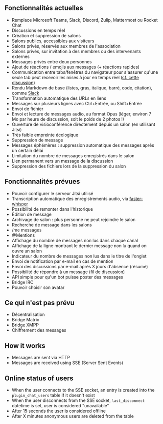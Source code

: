 ## Fonctionnalités actuelles

* Remplace Microsoft Teams, Slack, Discord, Zulip, Mattermost ou Rocket Chat
* Discussions en temps réel
* Création et suppression de salons
* Salons publics, accessibles aux visiteurs
* Salons privés, réservés aux membres de l'association
* Salons privés, sur invitation à des membres ou des intervenants externes
* Messages privés entre deux personnes
* Ajout de réactions / emojis aux messages (+ réactions rapides)
* Communication entre tabs/fenêtres du navigateur pour s'assurer qu'une seule tab peut recevoir les mises à jour en temps réel ([cf. cette discussion](https://linuxfr.org/news/communiquer-avec-le-serveur-depuis-un-navigateur-web-xhr-sse-et-websockets#toc-les-server-sent-events-%C3%A0-la-rescousse))
* Rendu Markdown de base (listes, gras, italique, barré, code, citation), comme [Slack](https://www.markdownguide.org/tools/slack/)
* Transformation automatique des URLs en liens
* Messages sur plusieurs lignes avec Ctrl+Entrée, ou Shift+Entrée
* Envoi de fichier
* Envoi et lecture de messages audio, au format Opus (léger, environ 7 Mo par heure de discussion, soit le poids de 2 photos !)
* Ouverture de visioconférence directement depuis un salon (en utilisant Jitsi)
* Très faible empreinte écologique
* Suppression de message
* Messages éphémères : suppression automatique des messages après un certain délai
* Limitation du nombre de messages enregistrés dans le salon
* Lien permanent vers un message de la discussion
* Suppression des fichiers lors de la suppression du salon

## Fonctionnalités prévues

* Pouvoir configurer le serveur Jitsi utilisé
* Transcription automatique des enregistrements audio, via [faster-whisper](https://github.com/SYSTRAN/faster-whisper)
* Possibilité de remonter dans l'historique
* Édition de message
* Archivage de salon : plus personne ne peut rejoindre le salon
* Recherche de message dans les salons
* /me messages
* @Mentions
* Affichage du nombre de messages non lus dans chaque canal
* Affichage de la ligne montrant le dernier message non lu quand on ouvre un salon
* Indicateur du nombre de messages non lus dans le titre de l'onglet
* Envoi de notification par e-mail en cas de mention
* Envoi des discussions par e-mail après X jours d'absence (résumé)
* Possibilité de répondre à un message (fil de discussion)
* API simple pour qu'un bot puisse poster des messages
* Bridge IRC
* Pouvoir choisir son avatar

## Ce qui n'est pas prévu

* Décentralisation
* Bridge Matrix
* Bridge XMPP
* Chiffrement des messages

## How it works

* Messages are sent via HTTP
* Messages are received using SSE (Server Sent Events)

## Online status of users

* When the user connects to the SSE socket, an entry is created into the `plugin_chat_users` table if it doesn't exist
* When the user disconnects from the SSE socket, `last_disconnect` datetime is set, user is considered "unavailable"
* After 15 seconds the user is considered offline
* After X minutes anonymous users are deleted from the table